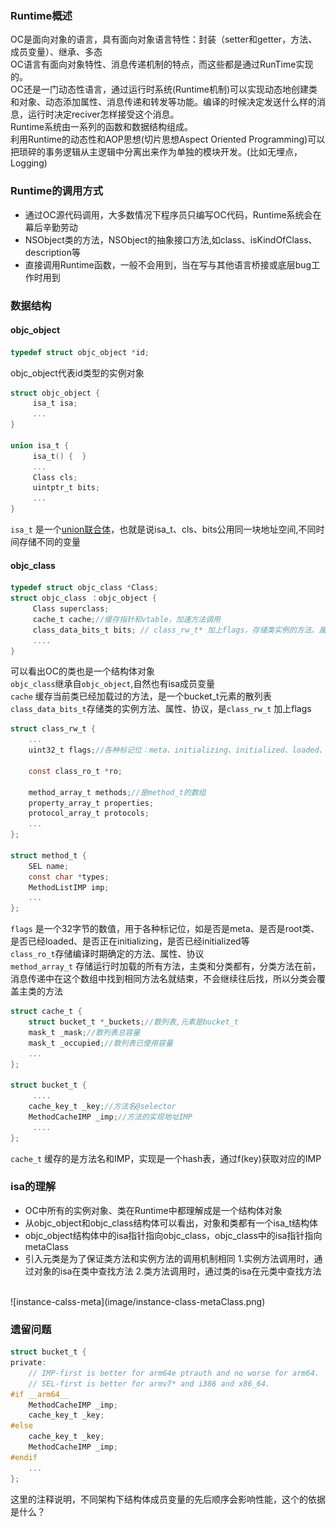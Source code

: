 ### Runtime概述
OC是面向对象的语言，具有面向对象语言特性：封装（setter和getter，方法、成员变量）、继承、多态<br/>
OC语言有面向对象特性、消息传递机制的特点，而这些都是通过RunTime实现的。<br/>
OC还是一门动态性语言，通过运行时系统(Runtime机制)可以实现动态地创建类和对象、动态添加属性、消息传递和转发等功能。编译的时候决定发送什么样的消息，运行时决定reciver怎样接受这个消息。<br/>
Runtime系统由一系列的函数和数据结构组成。<br/>
利用Runtime的动态性和AOP思想(切片思想Aspect Oriented Programming)可以把琐碎的事务逻辑从主逻辑中分离出来作为单独的模块开发。(比如无埋点，Logging)

### Runtime的调用方式
* 通过OC源代码调用，大多数情况下程序员只编写OC代码，Runtime系统会在幕后辛勤劳动
* NSObject类的方法，NSObject的抽象接口方法,如class、isKindOfClass、description等
* 直接调用Runtime函数，一般不会用到，当在写与其他语言桥接或底层bug工作时用到

### 数据结构
#### objc_object
```objectivec
typedef struct objc_object *id;
```
objc_object代表id类型的实例对象

```objectivec
struct objc_object {
     isa_t isa;
     ...
}

union isa_t {
     isa_t() {  }
     ...
     Class cls;
     uintptr_t bits;
     ...
}
```
`isa_t` 是一个[union联合体](https://blog.csdn.net/engerled/article/details/6205584)，也就是说isa_t、cls、bits公用同一块地址空间,不同时间存储不同的变量

#### objc_class
```objectivec
typedef struct objc_class *Class;
struct objc_class ：objc_object {
     Class superclass;
     cache_t cache;//缓存指针和vtable，加速方法调用
     class_data_bits_t bits; // class_rw_t* 加上flags，存储类实例的方法、属性、协议
     ....
}
```
可以看出OC的类也是一个结构体对象<br/>
`objc_class`继承自`objc_object`,自然也有isa成员变量<br/>
`cache` 缓存当前类已经加载过的方法，是一个bucket_t元素的散列表<br/>
`class_data_bits_t`存储类的实例方法、属性、协议，是`class_rw_t` 加上flags

```objectivec
struct class_rw_t {
    ...
    uint32_t flags;//各种标记位：meta、initializing、initialized、loaded、root等的标记位

    const class_ro_t *ro;

    method_array_t methods;//是method_t的数组
    property_array_t properties;
    protocol_array_t protocols;
    ...
};

struct method_t {
    SEL name;
    const char *types;
    MethodListIMP imp;
    ...
};
```
`flags` 是一个32字节的数值，用于各种标记位，如是否是meta、是否是root类、是否已经loaded、是否正在initializing，是否已经initialized等<br/>
`class_ro_t`存储编译时期确定的方法、属性、协议<br/>
`method_array_t` 存储运行时加载的所有方法，主类和分类都有，分类方法在前，消息传递中在这个数组中找到相同方法名就结束，不会继续往后找，所以分类会覆盖主类的方法<br/>

```objectivec
struct cache_t {
    struct bucket_t *_buckets;//散列表,元素是bucket_t
    mask_t _mask;//散列表总容量
    mask_t _occupied;//散列表已使用容量
    ...
};

struct bucket_t {
     ....
    cache_key_t _key;//方法名@selector
    MethodCacheIMP _imp;//方法的实现地址IMP
     ....
};
```
`cache_t` 缓存的是方法名和IMP，实现是一个hash表，通过f(key)获取对应的IMP<br/>

### isa的理解
* OC中所有的实例对象、类在Runtime中都理解成是一个结构体对象
* 从objc_object和objc_class结构体可以看出，对象和类都有一个isa_t结构体
* objc_object结构体中的isa指针指向objc_class，objc_class中的isa指针指向metaClass
* 引入元类是为了保证类方法和实例方法的调用机制相同
     1.实例方法调用时，通过对象的isa在类中查找方法
     2.类方法调用时，通过类的isa在元类中查找方法
<br/>
![instance-calss-meta](image/instance-class-metaClass.png)

### 遗留问题
```objectivec
struct bucket_t {
private:
    // IMP-first is better for arm64e ptrauth and no worse for arm64.
    // SEL-first is better for armv7* and i386 and x86_64.
#if __arm64__
    MethodCacheIMP _imp;
    cache_key_t _key;
#else
    cache_key_t _key;
    MethodCacheIMP _imp;
#endif
    ...
};
```
这里的注释说明，不同架构下结构体成员变量的先后顺序会影响性能，这个的依据是什么？



